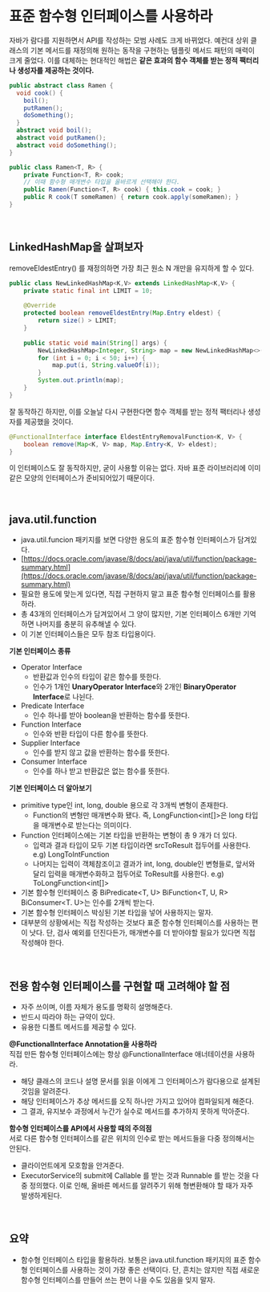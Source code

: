 # 표준 함수형 인터페이스를 사용하라

자바가 람다를 지원하면서 API를 작성하는 모범 사례도 크게 바뀌었다. 예컨대 상위 클래스의 기본 메서드를 재정의해 원하는 동작을 구현하는 템플릿 메서드 패턴의 매력이 크게 줄었다. 이를 대체하는 현대적인 해법은 **같은 효과의 함수 객체를 받는 정적 팩터리나 생성자를 제공하는 것이다.** 

```java
public abstract class Ramen {
  void cook() {
    boil();
    putRamen();
    doSomething();
  }
  abstract void boil();
  abstract void putRamen(); 
  abstract void doSomething();
}
```
```java
public class Ramen<T, R> {  
    private Function<T, R> cook;
    // 이때 함수형 매개변수 타입을 올바르게 선택해야 한다.
    public Ramen(Function<T, R> cook) { this.cook = cook; }  
    public R cook(T someRamen) { return cook.apply(someRamen); }  
}
```

<br>

## LinkedHashMap을 살펴보자
removeEldestEntry() 를 재정의하면 가장 최근 원소 N 개만을 유지하게 할 수 있다.
```java
public class NewLinkedHashMap<K,V> extends LinkedHashMap<K,V> {  
    private static final int LIMIT = 10;
    
    @Override  
    protected boolean removeEldestEntry(Map.Entry eldest) {  
        return size() > LIMIT;  
    }  
  
    public static void main(String[] args) {  
        NewLinkedHashMap<Integer, String> map = new NewLinkedHashMap<>();  
        for (int i = 0; i < 50; i++) {  
            map.put(i, String.valueOf(i));  
        }  
        System.out.println(map);  
    }  
}
```
잘 동작하긴 하지만, 이를 오늘날 다시 구현한다면 함수 객체를 받는 정적 팩터리나 생성자를 제공했을 것이다.
```java
@FunctionalInterface interface EldestEntryRemovalFunction<K, V> {
    boolean remove(Map<K, V> map, Map.Entry<K, V> eldest);
}
```
이 인터페이스도 잘 동작하지만, 굳이 사용할 이유는 없다. 자바 표준 라이브러리에 이미 같은 모양의 인터페이스가 준비되어있기 때문이다.

<br>

## java.util.function
- java.util.funcion 패키지를 보면 다양한 용도의 표준 함수형 인터페이스가 담겨있다.  
- [https://docs.oracle.com/javase/8/docs/api/java/util/function/package-summary.html](https://docs.oracle.com/javase/8/docs/api/java/util/function/package-summary.html)
- 필요한 용도에 맞는게 있다면, 직접 구현하지 말고 표준 함수형 인터페이스를 활용하라.
- 총 43개의 인터페이스가 담겨있어서 그 양이 많지만, 기본 인터페이스 6개만 기억하면 나머지를 충분히 유추해낼 수 있다.
- 이 기본 인터페이스들은 모두 참조 타입용이다.

**기본 인터페이스 종류**
- Operator Interface
	- 반환값과 인수의 타입이 같은 함수를 뜻한다.
	- 인수가 1개인 **UnaryOperator Interface**와 2개인 **BinaryOperator Interface**로 나뉜다.
- Predicate Interface
  - 인수 하나를 받아 boolean을 반환하는 함수를 뜻한다.
- Function Interface
  - 인수와 반환 타입이 다른 함수를 뜻한다.
- Supplier Interface
  - 인수를 받지 않고 값을 반환하는 함수를 뜻한다. 
- Consumer Interface
  - 인수를 하나 받고 반환값은 없는 함수를 뜻한다.

**기본 인터페이스 더 알아보기**
- primitive type인 int, long, double 용으로 각 3개씩 변형이 존재한다.
  - Function의 변형만 매개변수화 됐다. 즉, LongFunction<int[]>은 long 타입을 매개변수로 받는다는 의미이다.
- Function 인터페이스에는 기본 타입을 반환하는 변형이 총 9 개가 더 있다.
  - 입력과 결과 타입이 모두 기본 타입이라면 srcToResult 접두어를 사용한다. e.g) LongToIntFunction
  - 나머지는 입력이 객체참조이고 결과가 int, long, double인 변형들로, 앞서와 달리 입력을 매개변수화하고 접두어로 ToResult를 사용한다. e.g) ToLongFunction<int[]>
- 기본 함수형 인터페이스 중 BiPredicate<T, U> BiFunction<T, U, R> BiConsumer<T. U>는 인수를 2개씩 받는다.
- 기본 함수형 인터페이스 박싱된 기본 타입을 넣어 사용하지는 말자.
- 대부분의 상황에서는 직접 작성하는 것보다 표준 함수형 인터페이스를 사용하는 편이 낫다. 단, 검사 예외를 던진다든가, 매개변수를 더 받아야할 필요가 있다면 직접 작성해야 한다.

<br>

## 전용 함수형 인터페이스를 구현할 때 고려해야 할 점
- 자주 쓰이며, 이름 자체가 용도를 명확히 설명해준다. 
- 반드시 따라야 하는 규약이 있다.
- 유용한 디폴트 메서드를 제공할 수 있다.

**@FunctionalInterface Annotation을 사용하라**  
직접 만든 함수형 인터페이스에는 항상 @FunctionalInterface 애너테이션을 사용하라.
- 해당 클래스의 코드나 설명 문서를 읽을 이에게 그 인터페이스가 람다용으로 설계된 것임을 알려준다.
- 해당 인터페이스가 추상 메서드를 오직 하나만 가지고 있어야 컴파일되게 해준다. 
- 그 결과, 유지보수 과정에서 누간가 실수로 메서드를 추가하지 못하게 막아준다.

**함수형 인터페이스를 API에서 사용할 때의 주의점**  
서로 다른 함수형 인터페이스를 같은 위치의 인수로 받는 메서드들을 다중 정의해서는 안된다.
- 클라이언트에게 모호함을 안겨준다.
- ExecutorService의 submit에 Callable<T> 를 받는 것과 Runnable<T> 를 받는 것을 다중 정의했다. 이로 인해, 올바른 메서드를 알려주기 위해 형변환해야 할 때가 자주 발생하게된다.

<br>

## 요약
- 함수형 인터페이스 타입을 활용하라. 보통은 java.util.function 패키지의 표준 함수형 인터페이스를 사용하는 것이 가장 좋은 선택이다. 단, 흔치는 않지만 직접 새로운 함수형 인터페이스를 만들어 쓰는 편이 나을 수도 있음을 잊지 말자.